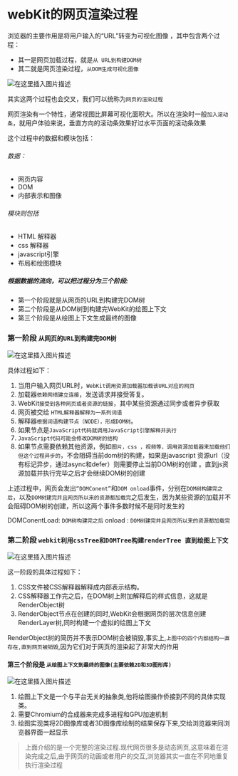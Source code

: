 # webKit的网页渲染过程

浏览器的主要作用是将用户输入的“URL”转变为可视化图像 ，其中包含两个过程：

* 其一是网页加载过程，就是```从 URL到构建DOM树```
* 其二就是网页渲染过程，```从DOM生成可视化图像```

![在这里插入图片描述](https://img-blog.csdnimg.cn/20190515175753210.png?x-oss-process=image/watermark,type_ZmFuZ3poZW5naGVpdGk,shadow_10,text_aHR0cHM6Ly9ibG9nLmNzZG4ubmV0L3FxXzM3NjUzNDQ5,size_16,color_FFFFFF,t_70)

其实这两个过程也会交叉，我们可以统称为```网页的渲染过程```

  网页渲染有一个特性，通常视图比屏幕可视化面积大。所以在渲染时一般```加入滚动条```，就用户体验来说，垂直方向的滚动条效果好过水平页面的滚动条效果

这个过程中的数据和模块包括：

###### 数据：

* 网页内容
* DOM
* 内部表示和图像

###### 模块则包括

* HTML 解释器
* css 解释器
* javascript引擎
* 布局和绘图模块

##### 根据数据的流向，可以把过程分为三个阶段:

  *  第一个阶段就是从网页的URL到构建完DOM树
   *  第二个阶段是从DOM树到构建完WebKit的绘图上下文
   * 第三个阶段是从绘图上下文生成最终的图像
  ### 第一阶段   ```从网页的URL到构建完DOM树```
  ![在这里插入图片描述](https://img-blog.csdnimg.cn/20190515210847611.png?x-oss-process=image/watermark,type_ZmFuZ3poZW5naGVpdGk,shadow_10,text_aHR0cHM6Ly9ibG9nLmNzZG4ubmV0L3FxXzM3NjUzNDQ5,size_16,color_FFFFFF,t_70)

具体过程如下：

   1. 当用户输入网页URL时，```WebKit调用资源加载器加载该URL对应的网页```
   2. 加载器```依赖网络建立连接```，发送请求并接受答复。
   3. WebKit```接受到各种网页或者资源的链接```，其中某些资源通过同步或者异步获取
   4. 网页被交给 ```HTML解释器解释为一系列词语```
   5.  解释器```根据词语构建节点（NODE），形成DOM树```。
  6. 如果节点是```JavaScript代码就调用JavaScript引擎解释并执行```
  7. ```JavaScript代码可能会修改DOM树的结构```
  8. 如果节点需要依赖其他资源，例如````图片，css ，视频等，调用资源加载器来加载他们但这个过程异步的````，不会阻碍当前dom树的构建，如果是javascript 资源url（没有标记异步，通过async和defer）则需要停止当前DOM树的创建 。直到js资源加载并执行完毕之后才会继续DOM树的创建
  
   上述过程中，网页会发出```“DOMConent”```和```DOM onload```事件，分别在```DOM树构建完之后```，以及```DOM树建完并且网页所以来的资源都加载完```之后发生，因为某些资源的加载并不会阻碍DOM树的创建，所以这两个事件多数时候不是同时发生的
   
   DOMConentLoad:    ```DOM树构建完之后```
   onload :  ```DOM树建完并且网页所以来的资源都加载完```

### 第二阶段 ```webkit利用cssTree和DOMTree构建renderTree 直到绘图上下文```

![在这里插入图片描述](https://img-blog.csdnimg.cn/20190516133036807.png?x-oss-process=image/watermark,type_ZmFuZ3poZW5naGVpdGk,shadow_10,text_aHR0cHM6Ly9ibG9nLmNzZG4ubmV0L3FxXzM3NjUzNDQ5,size_16,color_FFFFFF,t_70)

这一阶段的具体过程如下：
1. CSS文件被CSS解释器解释成内部表示结构。
2. CSS解释器工作完之后，在DOM树上附加解释后的样式信息，这就是RenderObject树
3. RenderObject节点在创建的同时,WebKit会根据网页的层次信息创建RenderLayer树,同时构建一个虚拟的绘图上下文

RenderObject树的简历并不表示DOM树会被销毁,事实上,```上图中的四个内部结构一直存在,直到网页被销毁```,因为它们对于网页的渲染起了非常大的作用
#### 第三个阶段是 ```从绘图上下文到最终的图像(主要依赖2D和3D图形库)```
![在这里插入图片描述](https://img-blog.csdnimg.cn/20190516134204696.png?x-oss-process=image/watermark,type_ZmFuZ3poZW5naGVpdGk,shadow_10,text_aHR0cHM6Ly9ibG9nLmNzZG4ubmV0L3FxXzM3NjUzNDQ5,size_16,color_FFFFFF,t_70)
1. 绘图上下文是一个与平台无关的抽象类,他将绘图操作侨接到不同的具体实现类。
2. 需要Chromium的合成器来完成多进程和GPU加速机制
3. 绘图实现类将2D图像库或者3D图像库绘制的结果保存下来,交给浏览器来同浏览器界面一起显示

>上面介绍的是一个完整的渲染过程.现代网页很多是动态网页,这意味着在渲染完成之后,由于网页的动画或者用户的交互,浏览器其实一直在不同地重复执行渲染过程
